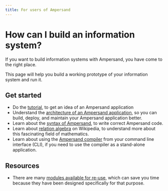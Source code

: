 ```yaml
---
title: For users of Ampersand
---
```


# How can I build an information system?
If you want to build information systems with Ampersand, you have come to the right place.

This page will help you build a working prototype of your information system and run it.

## Get started
* Do the [tutorial](../tutorial-rap4), to get an idea of an Ampersand application
* Understand the [architecture of an Ampersand application](../architecture-of-an-ampersand-application/README.md), so you can build, deploy, and maintain your Ampersand application better.
* Learn about the [syntax of Ampersand](../reference-material/syntax.md), to write correct Ampersand code.
* Learn about [relation algebra](https://en.wikipedia.org/wiki/Relational_algebra) on Wikipedia, to understand more about this fascinating field of mathematics.
* Learn about using the [Ampersand compiler](../the-command-line-tool.md) from your command line interface (CLI), if you need to use the compiler as a stand-alone application.

## Resources
* There are many [modules available for re-use](../reusing-available-modules.md), which can save you time because they have been designed specifically for that purpose.
